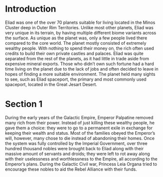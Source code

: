 # Introduction

Eliad was one of the over 70 planets suitable for living located in the Minos Cluster deep in Outer Rim Territories.
Unlike most other planets, Eliad was very unique in its terrain, by having multiple different biome variants across the surface.
As unique as the planet was, only a few people lived there compared to the core world.
The planet mostly consisted of extremely wealthy people.
With nothing to spend their money on, the rich often used credits to build their own private castles and palaces.
Eliad was quite separated from the rest of the planets, as it had little in trade aside from expensive mineral exports.
Those who didn’t own such fortune had a hard time living on the planet due to the lack of jobs and often decided to leave in hopes of finding a more suitable environment.
The planet held many sights to see, such as Eliad spaceport, the primary and most commonly used spaceport, located in the Great Jesart Desert.

# Section 1

During the early years of the Galactic Empire, Emperor Palpatine removed many rich from their power.
Instead of just killing these wealthy people, he gave them a choice: they were to go to a permanent exile in exchange for keeping their wealth and status.
Most of the families obeyed the Emperor’s will, however, many chose to die instead of abandoning their homes.
Once the system was fully controlled by the Imperial Government, over three hundred thousand nobles were brought back to Eliad along with their massive amount of servants and droids; they were left to rot away along with their uselessness and worthlessness to the Empire, all according to the Emperor’s plans.
During the Galactic Civil war, Princess Leia Organa tried to encourage these nobles to aid the Rebel Alliance with their funds.

